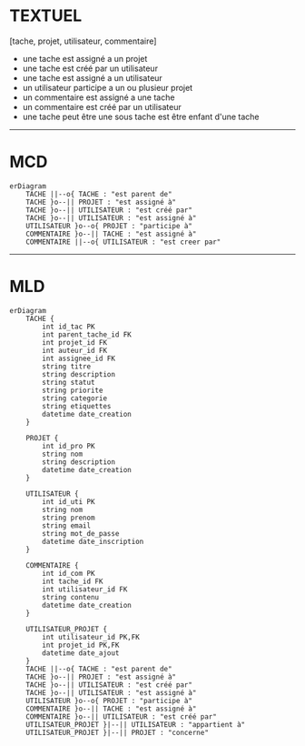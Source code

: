 # TEXTUEL

[tache, projet, utilisateur, commentaire]

- une tache est assigné a un projet
- une tache est créé par un utilisateur
- une tache est assigné a un utilisateur
- un utilisateur participe a un ou plusieur projet
- un commentaire est assigné a une tache
- un commentaire est créé par un utilisateur
- une tache peut être une sous tache est être enfant d'une tache
---
# MCD
```mermaid
erDiagram
    TACHE ||--o{ TACHE : "est parent de"
    TACHE }o--|| PROJET : "est assigné à"
    TACHE }o--|| UTILISATEUR : "est créé par"
    TACHE }o--|| UTILISATEUR : "est assigné à"
    UTILISATEUR }o--o{ PROJET : "participe à"
    COMMENTAIRE }o--|| TACHE : "est assigné à"
    COMMENTAIRE ||--o{ UTILISATEUR : "est creer par"
```
---
# MLD
```mermaid
erDiagram
    TACHE {
        int id_tac PK
        int parent_tache_id FK
        int projet_id FK
        int auteur_id FK
        int assignee_id FK
        string titre
        string description
        string statut
        string priorite
        string categorie
        string etiquettes
        datetime date_creation
    }
    
    PROJET {
        int id_pro PK
        string nom
        string description
        datetime date_creation
    }
    
    UTILISATEUR {
        int id_uti PK
        string nom
        string prenom
        string email
        string mot_de_passe
        datetime date_inscription
    }
    
    COMMENTAIRE {
        int id_com PK
        int tache_id FK
        int utilisateur_id FK
        string contenu
        datetime date_creation
    }
    
    UTILISATEUR_PROJET {
        int utilisateur_id PK,FK
        int projet_id PK,FK
        datetime date_ajout
    }
    TACHE ||--o{ TACHE : "est parent de"
    TACHE }o--|| PROJET : "est assigné à"
    TACHE }o--|| UTILISATEUR : "est créé par"
    TACHE }o--|| UTILISATEUR : "est assigné à"
    UTILISATEUR }o--o{ PROJET : "participe à"
    COMMENTAIRE }o--|| TACHE : "est assigné à"
    COMMENTAIRE }o--|| UTILISATEUR : "est créé par"
    UTILISATEUR_PROJET }|--|| UTILISATEUR : "appartient à"
    UTILISATEUR_PROJET }|--|| PROJET : "concerne"
```